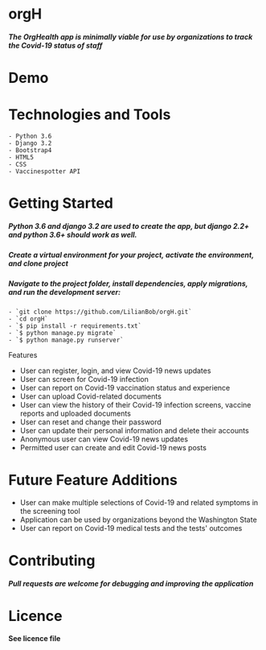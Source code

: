 # orgH

##### The OrgHealth app is minimally viable for use by organizations to track the Covid-19 status of staff 

# Demo 


# Technologies and Tools

```
- Python 3.6
- Django 3.2
- Bootstrap4
- HTML5
- CSS
- Vaccinespotter API
```

# Getting Started

##### Python 3.6 and django 3.2 are used to create the app, but django 2.2+ and python 3.6+ should work as well.
##### Create a virtual environment for your project, activate the environment, and clone project
##### Navigate to the project folder, install dependencies, apply migrations, and run the development server:
```
- `git clone https://github.com/LilianBob/orgH.git`
- `cd orgH`
- `$ pip install -r requirements.txt`
- `$ python manage.py migrate`
- `$ python manage.py runserver`
```

Features

* User can register, login, and view Covid-19 news updates
* User can screen for Covid-19 infection
* User can report on Covid-19 vaccination status and experience
* User can upload Covid-related documents
* User can view the history of their Covid-19 infection screens, vaccine reports and uploaded documents
* User can reset and change their password
* User can update their personal information and delete their accounts
* Anonymous user can view Covid-19 news updates
* Permitted user can create and edit Covid-19 news posts

# Future Feature Additions

* User can make multiple selections of Covid-19 and related symptoms in the screening tool
* Application can be used by organizations beyond the Washington State
* User can report on Covid-19 medical tests and the tests' outcomes

# Contributing

##### Pull requests are welcome for debugging and improving the application

# Licence
#### See licence file


